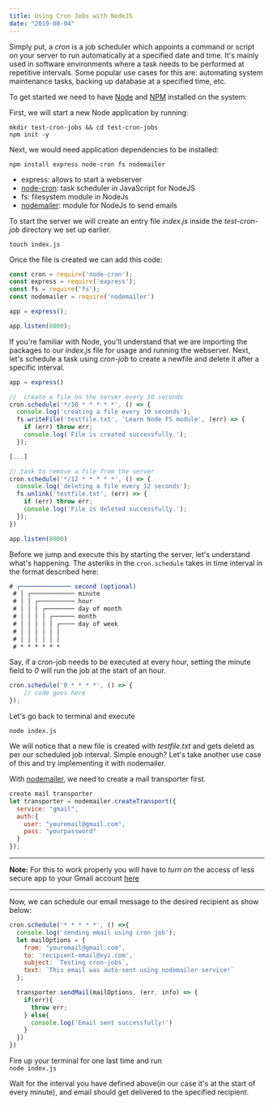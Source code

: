 ```yaml
---
title: Using Cron Jobs with NodeJS
date: "2019-08-04"
---
```


Simply put, a *cron* is a job scheduler which appoints a command or script on your server to run automatically at a specified date and time. It's mainly used in software environments where a task needs to be performed at repetitive intervals. Some popular use cases for this are: automating system maintenance tasks, backing up database at a specified time, etc.

To get started we need to have [Node](https://nodejs.org/) and [NPM](https://www.npmjs.com/) installed on the system:

First, we will start a new Node application by running:

```shell
mkdir test-cron-jobs && cd test-cron-jobs
npm init -y

```

Next, we would need application dependencies to be installed:

```shell
npm install express node-cron fs nodemailer

```
- express: allows to start a webserver
- [node-cron](https://www.npmjs.com/package/node-cron): task scheduler in JavaScript for NodeJS
- fs: filesystem module in NodeJs
- [nodemailer](https://www.nodemailer.com/): module for NodeJs to send emails

To start the server we will create an entry file *index.js* inside the *test-cron-job* directory we set up earlier.

```shell
touch index.js
```

Once the file is created we can add this code: 

```js
const cron = require('node-cron');
const express = require('express');
const fs = require('fs');
const nodemailer = require('nodemailer')

app = express();

app.listen(8000);
```


If you're familiar with Node, you'll understand that we are importing the packages to our *index.js* file for usage and running the webserver. Next, let's schedule a task using *cron-job* to create a newfile and delete it after a specific interval.

```js
app = express()

//  create a file on the server every 10 seconds
cron.schedule('*/10 * * * * *', () => {
  console.log('creating a file every 10 seconds');
  fs.writeFile('testfile.txt', 'Learn Node FS module', (err) => {
    if (err) throw err;
    console.log('File is created successfully.');
  }); 

[...]
```

```js
// task to remove a file from the server
cron.schedule('*/12 * * * * *', () => {
  console.log('deleting a file every 12 seconds');
  fs.unlink('testfile.txt', (err) => {
    if (err) throw err;
    console.log('File is deleted successfully.');
  }); 
})

app.listen(8000)
```

Before we jump and execute this by starting the server, let's understand what's happening.
The asteriks in the ``` cron.schedule ``` takes in time interval in the format described here:

```markdown
# ┌────────────── second (optional)
 # │ ┌──────────── minute
 # │ │ ┌────────── hour
 # │ │ │ ┌──────── day of month
 # │ │ │ │ ┌────── month
 # │ │ │ │ │ ┌──── day of week
 # │ │ │ │ │ │
 # │ │ │ │ │ │
 # * * * * * *

```

Say, if a cron-job needs to be executed at every hour, setting the minute field to *0* will run the job at the start of an hour.

```js
cron.schedule('0 * * * *', () => {
    // code goes here
});

```

Let's go back to terminal and execute

```shell
node index.js

```

We will notice that a new file is created with *testfile.txt* and gets deletd as per our scheduled job interval. Simple enough? Let's take another use case of this and try implementing it with nodemailer.

With [nodemailer](https://www.nodemailer.com/), we need to create a mail transporter first.

```js
create mail transporter
let transporter = nodemailer.createTransport({
  service: "gmail",
  auth:{
    user: "youremail@gmail.com",
    pass: "yourpassword"
  }
});

```
---
**Note:**
 For this to work properly you will have to *turn on* the access of less secure app to your Gmail account [here](https://myaccount.google.com/security?pmr=1)
 ___


Now, we can schedule our email message to the desired recipient as show below:

```js
cron.schedule('* * * * *', () =>{
  console.log('sending email using cron job');
  let mailOptions = {
    from: "youremail@gmail.com",
    to: 'recipient-email@xyz.com',
    subject: `Testing cron-jobs`,
    text: `This email was auto-sent using nodemailer service!`
  };

  transporter.sendMail(mailOptions, (err, info) => {
    if(err){
      throw err;
    } else{
      console.log('Email sent successfully!')
    }
  })
})

```
Fire up your terminal for one last time and run<br />
``` node index.js ```

Wait for the interval you have defined above(in our case it's at the start of every minute), and email should get delivered to the specified recipient.

